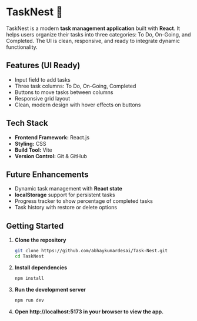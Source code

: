 # TaskNest 📝

TaskNest is a modern **task management application** built with **React**. It helps users organize their tasks into three categories: To Do, On-Going, and Completed. The UI is clean, responsive, and ready to integrate dynamic functionality.

## Features (UI Ready)
- Input field to add tasks
- Three task columns: To Do, On-Going, Completed
- Buttons to move tasks between columns
- Responsive grid layout
- Clean, modern design with hover effects on buttons

## Tech Stack
- **Frontend Framework:** React.js
- **Styling:** CSS
- **Build Tool:** Vite
- **Version Control:** Git & GitHub

## Future Enhancements
- Dynamic task management with **React state**
- **localStorage** support for persistent tasks
- Progress tracker to show percentage of completed tasks
- Task history with restore or delete options

## Getting Started
1. **Clone the repository**
   ```bash
   git clone https://github.com/abhaykumardesai/Task-Nest.git
   cd TaskNest
2. **Install dependencies**
   ```bash
   npm install
3. **Run the development server**
   ```bash
   npm run dev
4. **Open http://localhost:5173 in your browser to view the app.**
